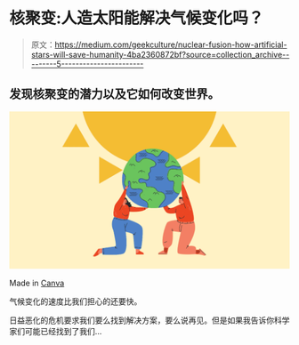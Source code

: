 # 核聚变:人造太阳能解决气候变化吗？

> 原文：<https://medium.com/geekculture/nuclear-fusion-how-artificial-stars-will-save-humanity-4ba2360872bf?source=collection_archive---------5----------------------->

## 发现核聚变的潜力以及它如何改变世界。

![](img/6692a65bad14a62a0f1b99b8034cfda8.png)

Made in [Canva](http://canva.com)

气候变化的速度比我们担心的还要快。

日益恶化的危机要求我们要么找到解决方案，要么说再见。但是如果我告诉你科学家们可能已经找到了我们…